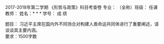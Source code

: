 ﻿2017-2018年第二学期
《形势与政策》科目考查卷
   专业：    （全称）班级：             任课教师： 
姓名：* * *    学号：            成 绩

题目： 习近平主席在国内外不同场合对构建人类命运共同体进行了重要阐述，请谈谈其主要内涵。  
要求：1500字数

